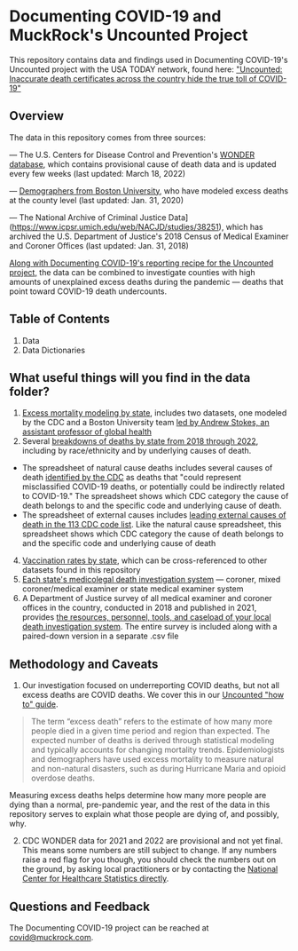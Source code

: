# Documenting COVID-19 and MuckRock's Uncounted Project
This repository contains data and findings used in Documenting COVID-19's Uncounted project with the USA TODAY network, found here: ["Uncounted: Inaccurate death certificates across the country hide the true toll of COVID-19"](https://www.usatoday.com/in-depth/news/nation/2021/12/22/covid-deaths-obscured-inaccurate-death-certificates/8899157002/)

## Overview
The data in this repository comes from three sources:

— The U.S. Centers for Disease Control and Prevention's [WONDER database](https://wonder.cdc.gov/), which contains provisional cause of death data and is updated every few weeks (last updated: March 18, 2022)

— [Demographers from Boston University](https://github.com/Mortality-Surv-and-Reporting-Proj/county-level-estimates-of-excess-mortality), who have modeled excess deaths at the county level (last updated: Jan. 31, 2020)

— The National Archive of Criminal Justice Data](https://www.icpsr.umich.edu/web/NACJD/studies/38251), which has archived the U.S. Department of Justice's 2018 Census of Medical Examiner and Coroner Offices (last updated: Jan. 31, 2018)

[Along with Documenting COVID-19's reporting recipe for the Uncounted project,](https://www.muckrock.com/news/archives/2022/jan/06/how-to-use-uncounted-cdc-data/) the data can be combined to investigate counties with high amounts of unexplained excess deaths during the pandemic — deaths that point toward COVID-19 death undercounts.


## Table of Contents
1. Data
2. Data Dictionaries

## What useful things will you find in the data folder?
1. [Excess mortality modeling by state](data/excess_mortality_modeling), includes two datasets, one modeled by the CDC and a Boston University team [led by Andrew Stokes, an assistant professor of global health](https://www.bu.edu/articles/2022/underreporting-covid-19-deaths/?utm_campaign=social_experts&utm_source=twitter&utm_medium=photo&utm_content=research_publichealth)
2. Several [breakdowns of deaths by state from 2018 through 2022](data/race_ethnicity_and_cause_breakdowns), including by race/ethnicity and by underlying causes of death. 
- The spreadsheet of natural cause deaths includes several causes of death [identified by the CDC](https://www.cdc.gov/nchs/nvss/vsrr/covid19/excess_deaths.htm) as deaths that "could represent misclassified COVID-19 deaths, or potentially could be indirectly related to COVID-19." The spreadsheet shows which CDC category the cause of death belongs to and the specific code and underlying cause of death. 
- The spreadsheet of external causes includes [leading external causes of death in the 113 CDC code list](https://www.cdc.gov/nchs/nvss/mortality_tables.htm). Like the natural cause spreadsheet, this spreadsheet shows which CDC category the cause of death belongs to and the specific code and underlying cause of death
4. [Vaccination rates by state](data/vaccinations), which can be cross-referenced to other datasets found in this repository
5. [Each state's medicolegal death investigation system](data/coroner_and_medical_examiner_survey) — coroner, mixed coroner/medical examiner or state medical examiner system
6. A Department of Justice survey of all medical examiner and coroner offices in the country, conducted in 2018 and published in 2021, provides [the resources, personnel, tools, and caseload of your local death investigation system](data/coroner_and_medical_examiner_survey). The entire survey is included along with a paired-down version in a separate .csv file

## Methodology and Caveats
1. Our investigation focused on underreporting COVID deaths, but not all excess deaths are COVID deaths. We cover this in our [Uncounted "how to" guide](https://www.muckrock.com/news/archives/2022/jan/06/how-to-use-uncounted-cdc-data/).
>The term “excess death” refers to the estimate of how many more people died in a given time period and region than expected. The expected number of deaths is derived through statistical modeling and typically accounts for changing mortality trends. Epidemiologists and demographers have used excess mortality to measure natural and non-natural disasters, such as during Hurricane Maria and opioid overdose deaths.

Measuring excess deaths helps determine how many more people are dying than a normal, pre-pandemic year, and the rest of the data in this repository serves to explain what those people are dying of, and possibly, why.

2. CDC WONDER data for 2021 and 2022 are provisional and not yet final. This means some numbers are still subject to change. If any numbers raise a red flag for you though, you should check the numbers out on the ground, by asking local practitioners or by contacting the [National Center for Healthcare Statistics directly](https://www.cdc.gov/nchs/index.htm).

## Questions and Feedback
The Documenting COVID-19 project can be reached at covid@muckrock.com.
